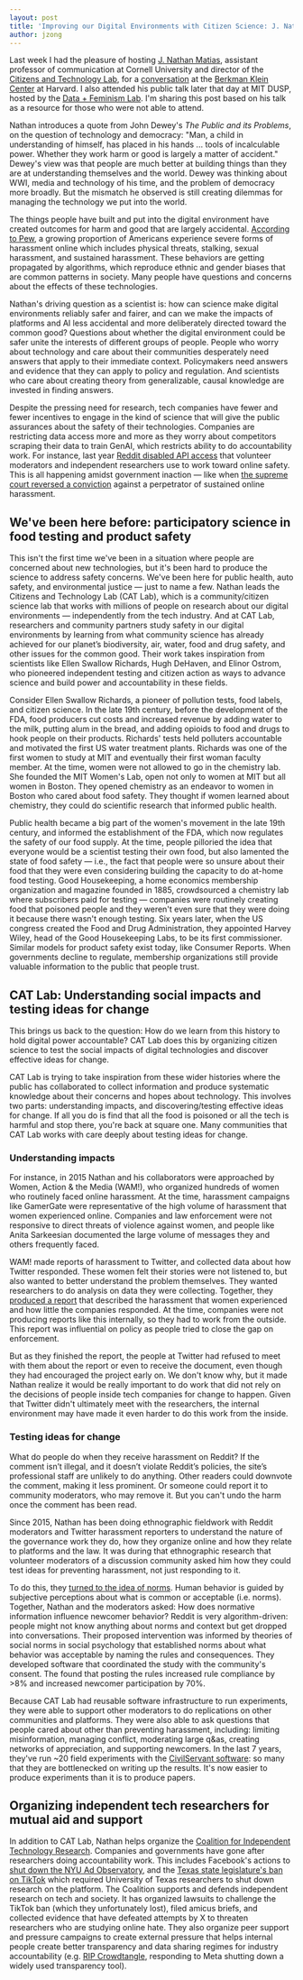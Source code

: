 ```yaml
---
layout: post
title: 'Improving our Digital Environments with Citizen Science: J. Nathan Matias at the MIT Data + Feminism Lab'
author: jzong
---
```


<span class="preface" markdown="1">Last week I had the pleasure of hosting [J. Nathan Matias](https://natematias.com/), assistant professor of communication at Cornell University and director of the [Citizens and Technology Lab](https://citizensandtech.org/), for a [conversation](https://citizensandtech.org/2024/10/inspiration-and-challenges-in-participatory-research/) at the [Berkman Klein Center](https://cyber.harvard.edu/) at Harvard. I also attended his public talk later that day at MIT DUSP, hosted by the [Data + Feminism Lab](https://dataplusfeminism.mit.edu/). I'm sharing this post based on his talk as a resource for those who were not able to attend.</span>

Nathan introduces a quote from John Dewey's _The Public and its Problems_, on the question of technology and democracy: "Man, a child in understanding of himself, has placed in his hands ... tools of incalculable power. Whether they work harm or good is largely a matter of accident." Dewey's view was that people are much better at building things than they are at understanding themselves and the world. Dewey was thinking about WWI, media and technology of his time, and the problem of democracy more broadly. But the mismatch he observed is still creating dilemmas for managing the technology we put into the world.

The things people have built and put into the digital environment have created outcomes for harm and good that are largely accidental. [According to Pew](https://www.pewresearch.org/internet/2021/01/13/the-state-of-online-harassment/), a growing proportion of Americans experience severe forms of harassment online which includes physical threats, stalking, sexual harassment, and sustained harassment. These behaviors are getting propagated by algorithms, which reproduce ethnic and gender biases that are common patterns in society. Many people have questions and concerns about the effects of these technologies.

Nathan's driving question as a scientist is: how can science make digital environments reliably safer and fairer, and can we make the impacts of platforms and AI less accidental and more deliberately directed toward the common good? Questions about whether the digital environment could be safer unite the interests of different groups of people. People who worry about technology and care about their communities desperately need answers that apply to their immediate context. Policymakers need answers and evidence that they can apply to policy and regulation. And scientists who care about creating theory from generalizable, causal knowledge are invested in finding answers.

Despite the pressing need for research, tech companies have fewer and fewer incentives to engage in the kind of science that will give the public assurances about the safety of their technologies. Companies are restricting data access more and more as they worry about competitors scraping their data to train GenAI, which restricts ability to do accountability work. For instance, last year [Reddit disabled API access](https://www.fastcompany.com/91014116/reddit-researchers-bad-for-business) that volunteer moderators and independent researchers use to work toward online safety. This is all happening amidst government inaction — like when [the supreme court reversed a conviction](https://www.washingtonpost.com/technology/2023/06/29/supreme-court-harassment-ruling-first-amendment/) against a perpetrator of sustained online harassment.

## We've been here before: participatory science in food testing and product safety

This isn't the first time we've been in a situation where people are concerned about new technologies, but it's been hard to produce the science to address safety concerns. We've been here for public health, auto safety, and environmental justice — just to name a few. Nathan leads the Citizens and Technology Lab (CAT Lab), which is a community/citizen science lab that works with millions of people on research about our digital environments — independently from the tech industry. And at CAT Lab, researchers and community partners study safety in our digital environments by learning from what community science has already achieved for our planet’s biodiversity, air, water, food and drug safety, and other issues for the common good. Their work takes inspiration from scientists like Ellen Swallow Richards, Hugh DeHaven, and Elinor Ostrom, who pioneered independent testing and citizen action as ways to advance science and build power and accountability in these fields.

Consider Ellen Swallow Richards, a pioneer of pollution tests, food labels, and citizen science. In the late 19th century, before the development of the FDA, food producers cut costs and increased revenue by adding water to the milk, putting alum in the bread, and adding opioids to food and drugs to hook people on their products. Richards' tests held polluters accountable and motivated the first US water treatment plants. Richards was one of the first women to study at MIT and eventually their first woman faculty member. At the time, women were not allowed to go in the chemistry lab. She founded the MIT Women's Lab, open not only to women at MIT but all women in Boston. They opened chemistry as an endeavor to women in Boston who cared about food safety. They thought if women learned about chemistry, they could do scientific research that informed public health.

Public health became a big part of the women's movement in the late 19th century, and informed the establishment of the FDA, which now regulates the safety of our food supply. At the time, people pilloried the idea that everyone would be a scientist testing their own food, but also lamented the state of food safety — i.e., the fact that people were so unsure about their food that they were even considering building the capacity to do at-home food testing. Good Housekeeping, a home economics membership organization and magazine founded in 1885, crowdsourced a chemistry lab where subscribers paid for testing — companies were routinely creating food that poisoned people and they weren't even sure that they were doing it because there wasn't enough testing. Six years later, when the US congress created the Food and Drug Administration, they appointed Harvey Wiley, head of the Good Housekeeping Labs, to be its first commissioner. Similar models for product safety exist today, like Consumer Reports. When governments decline to regulate, membership organizations still provide valuable information to the public that people trust.

## CAT Lab: Understanding social impacts and testing ideas for change

This brings us back to the question: How do we learn from this history to hold digital power accountable? CAT Lab does this by organizing citizen science to test the social impacts of digital technologies and discover effective ideas for change.

CAT Lab is trying to take inspiration from these wider histories where the public has collaborated to collect information and produce systematic knowledge about their concerns and hopes about technology. This involves two parts: understanding impacts, and discovering/testing effective ideas for change. If all you do is find that all the food is poisoned or all the tech is harmful and stop there, you're back at square one. Many communities that CAT Lab works with care deeply about testing ideas for change.

### Understanding impacts

For instance, in 2015 Nathan and his collaborators were approached by Women, Action & the Media (WAM!), who organized hundreds of women who routinely faced online harassment. At the time, harassment campaigns like GamerGate were representative of the high volume of harassment that women experienced online. Companies and law enforcement were not responsive to direct threats of violence against women, and people like Anita Sarkeesian documented the large volume of messages they and others frequently faced.

WAM! made reports of harassment to Twitter, and collected data about how Twitter responded. These women felt their stories were not listened to, but also wanted to better understand the problem themselves. They wanted researchers to do analysis on data they were collecting. Together, they [produced a report](https://citizensandtech.org/2015/05/reporting-reviewing-and-responding-to-harassment-on-twitter-with-wam/) that described the harassment that women experienced and how little the companies responded. At the time, companies were not producing reports like this internally, so they had to work from the outside. This report was influential on policy as people tried to close the gap on enforcement.

But as they finished the report, the people at Twitter had refused to meet with them about the report or even to receive the document, even though they had encouraged the project early on. We don't know why, but it made Nathan realize it would be really important to do work that did not rely on the decisions of people inside tech companies for change to happen. Given that Twitter didn't ultimately meet with the researchers, the internal environment may have made it even harder to do this work from the inside.

### Testing ideas for change

What do people do when they receive harassment on Reddit? If the comment isn’t illegal, and it doesn’t violate Reddit’s policies, the site’s professional staff are unlikely to do anything. Other readers could downvote the comment, making it less prominent. Or someone could report it to community moderators, who may remove it. But you can't undo the harm once the comment has been read.

Since 2015, Nathan has been doing ethnographic fieldwork with Reddit moderators and Twitter harassment reporters to understand the nature of the governance work they do, how they organize online and how they relate to platforms and the law. It was during that ethnographic research that volunteer moderators of a discussion community asked him how they could test ideas for preventing harassment, not just responding to it.

To do this, they [turned to the idea of norms](https://citizensandtech.org/research/how-can-we-prevent-online-harassment-and-other-unruly-behavior-on-reddit/). Human behavior is guided by subjective perceptions about what is common or acceptable (i.e. norms). Together, Nathan and the moderators asked: How does normative information influence newcomer behavior? Reddit is very algorithm-driven: people might not know anything about norms and context but get dropped into conversations. Their proposed intervention was informed by theories of social norms in social psychology that established norms about what behavior was acceptable by naming the rules and consequences. They developed software that coordinated the study with the community's consent. The found that posting the rules increased rule compliance by >8% and increased newcomer participation by 70%.

Because CAT Lab had reusable software infrastructure to run experiments, they were able to support other moderators to do replications on other communities and platforms. They were also able to ask questions that people cared about other than preventing harassment, including: limiting misinformation, managing conflict, moderating large q&as, creating networks of appreciation, and supporting newcomers. In the last 7 years, they've run ~20 field experiments with the [CivilServant software](https://dl.acm.org/doi/10.1145/3173574.3173583): so many that they are bottlenecked on writing up the results. It's now easier to produce experiments than it is to produce papers.

## Organizing independent tech researchers for mutual aid and support

In addition to CAT Lab, Nathan helps organize the [Coalition for Independent Technology Research](https://independenttechresearch.org/). Companies and governments have gone after researchers doing accountability work. This includes Facebook's actions to [shut down the NYU Ad Observatory](https://knightcolumbia.org/content/researchers-nyu-knight-institute-condemn-facebooks-effort-to-squelch-independent-research-about-misinformation), and the [Texas state legislature's ban on TikTok](https://knightcolumbia.org/content/federal-court-dismisses-challenge-to-texas-tiktok-ban) which required University of Texas researchers to shut down research on the platform. The Coalition supports and defends independent research on tech and society. It has organized lawsuits to challenge the TikTok ban (which they unfortunately lost), filed amicus briefs, and collected evidence that have defeated attempts by X to threaten researchers who are studying online hate. They also organize peer support and pressure campaigns to create external pressure that helps internal people create better transparency and data sharing regimes for industry accountability (e.g. [RIP Crowdtangle](https://www.ripcrowdtangle.com/), responding to Meta shutting down a widely used transparency tool).
